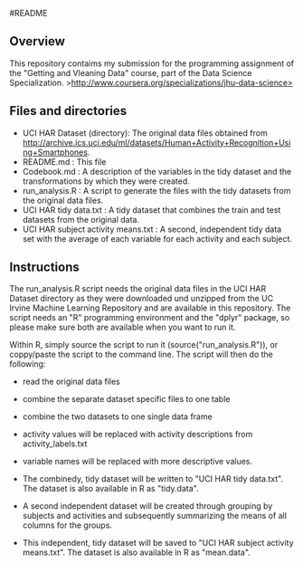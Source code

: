 #README

## Overview
This repository contaims my submission for the programming assignment of the "Getting and Vleaning  Data" course, part of the Data Science Specialization. >http://www.coursera.org/specializations/jhu-data-science>

## Files and directories
   - UCI HAR Dataset  (directory): The original data files obtained from <http://archive.ics.uci.edu/ml/datasets/Human+Activity+Recognition+Using+Smartphones>.
   - README.md : This file
   - Codebook.md : A description of the variables in the tidy dataset and the transformations by which they were created.
   - run_analysis.R : A script to generate the files with the tidy datasets from the original data files.
   - UCI HAR tidy data.txt : A tidy dataset that combines the train and test datasets from the original data.
   - UCI HAR subject activity means.txt : A second, independent tidy data set with the average of each variable for each activity and each subject.

## Instructions
The run_analysis.R script needs the original data files in the UCI HAR Dataset directory as they were downloaded und unzipped from the UC Irvine Machine Learning Repository and are available in this repository. The script needs an "R" programming environment and the "dplyr" package, so please make sure both are available when you want to run it.

Within R, simply source the script to run it (source("run_analysis.R")), or coppy/paste the script to the command line. The script will then do the following:
- read the original data files
- combine the separate dataset specific files to one table
- combine the two datasets to one single data frame
- activity values will be replaced with activity descriptions from activity_labels.txt
- variable names will be replaced with more descriptive values.
- The combinedy, tidy dataset will be written to "UCI HAR tidy data.txt". The dataset is also available in R as "tidy.data".

- A second independent dataset will be created through grouping by subjects and activities and subsequently summarizing the means of all columns for the groups.
- This independent, tidy dataset will be saved to "UCI HAR subject activity means.txt". The dataset is also available in R as "mean.data".
